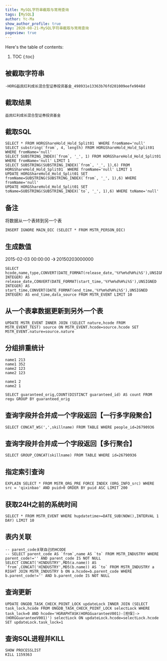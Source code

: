 ```yaml
---
title: MySQL字符串截取与常用查询
tags: [MySQL]
author: Yc-Ma
show_author_profile: true
key: 2020-08-21-MySQL字符串截取与常用查询
pageview: true
---
```


Here's the table of contents:
1. TOC
{:toc}

## 被截取字符串
```
-HORG益民红利成长混合型证券投资基金_498931e13363b76fd201009eefe9048d
```

## 截取结果
```
益民红利成长混合型证券投资基金
```

## 截取SQL
```
SELECT * FROM HORGShareHold_Hold_Split01  WHERE fromName='null'
SELECT substring(`from`, 4, length) FROM HORGShareHold_Hold_Split01  WHERE fromName='null'
SELECT SUBSTRING_INDEX(`from`, '_', 1) FROM HORGShareHold_Hold_Split01  WHERE fromName='null' LIMIT 1
SELECT SUBSTRING(SUBSTRING_INDEX(`from`, '_', 1),6) FROM HORGShareHold_Hold_Split01  WHERE fromName='null' LIMIT 1
UPDATE HORGShareHold_Hold_Split01 SET fromName=SUBSTRING(SUBSTRING_INDEX(`from`, '_', 1),6) WHERE fromName='null'
UPDATE HORGShareHold_Hold_Split01 SET toName=SUBSTRING(SUBSTRING_INDEX(`to`, '_', 1),6) WHERE toName='null'
```

## 备注
将数据从一个表转到另一个表
```
INSERT IGNORE MAIN_DIC (SELECT * FROM MSTR_PERSON_DIC)
```

## 生成数值
2015-02-03 00:00:00 -》 20150203000000
```
SELECT hcode,name,type,CONVERT(DATE_FORMAT(release_date,'%Y%m%d%H%i%S'),UNSIGNED INTEGER) AS release_date,CONVERT(DATE_FORMAT(start_time,'%Y%m%d%H%i%S'),UNSIGNED INTEGER) AS start_time,CONVERT(DATE_FORMAT(end_time,'%Y%m%d%H%i%S'),UNSIGNED INTEGER) AS end_time,data_source FROM MSTR_EVENT LIMIT 10
```

## 从一个表拿数据更新到另外一个表
```
UPDATE MSTR_EVENT INNER JOIN (SELECT nature,hcode FROM MSTR_EVENT_TEST) source ON MSTR_EVENT.hcode=source.hcode SET MSTR_EVENT.nature=source.nature
```

## 分组排重统计
```
name1 213
name1 352
name2 123
name2 123
```
```
name1 2
name2 1
```
```
SELECT guaranteed_orig,COUNT(DISTINCT guaranteed_id) AS count FROM regu GROUP BY guaranteed_orig
```
## 查询字段并合并成一个字段返回【一行多字段聚合】
```
SELECT CONCAT_WS(',',skillname) FROM TABLE WHERE people_id=26790936
```
## 查询字段并合并成一个字段返回【多行聚合】
```
SELECT GROUP_CONCAT(skillname) FROM TABLE WHERE id=26790936
```

## 指定索引查询
```
EXPLAIN SELECT * FROM MSTR_ORG_PRE FORCE INDEX (ORG_INFO_src) WHERE src = 'qixinbao' AND puid>0 ORDER BY puid ASC LIMIT 200
```

## 获取24H之前的系统时间
```
SELECT * FROM MSTR_EVENT WHERE hupdatetime>=DATE_SUB(NOW(),INTERVAL 1 DAY) LIMIT 10
```

## 表内关联
```
-- parent_code关联自己的HCODE
-- SELECT parent_code AS `from`,name AS `to` FROM MSTR_INDUSTRY WHERE parent_code!='' AND parent_code IS NOT NULL
SELECT CONCAT('HINDUSTRY',MD5(a.name)) AS `from`,CONCAT('HINDUSTRY',MD5(b.name)) AS `to` FROM MSTR_INDUSTRY a RIGHT JOIN MSTR_INDUSTRY b ON a.hcode=b.parent_code WHERE b.parent_code!='' AND b.parent_code IS NOT NULL
```

## 查询更新
```
UPDATE ONGDB_TASK_CHECK_POINT_LOCK updateLock INNER JOIN (SELECT task_lock,hcode FROM ONGDB_TASK_CHECK_POINT_LOCK selectLock WHERE task_lock=0 AND hcode='HGRAPHTASK(HORGGuaranteeV001)-[担保]->(HORGGuaranteeV001)') selectLock ON updateLock.hcode=selectLock.hcode SET updateLock.task_lock=1
```

## 查询SQL进程并KILL
```
SHOW PROCESSLIST
KILL 1159363
```

